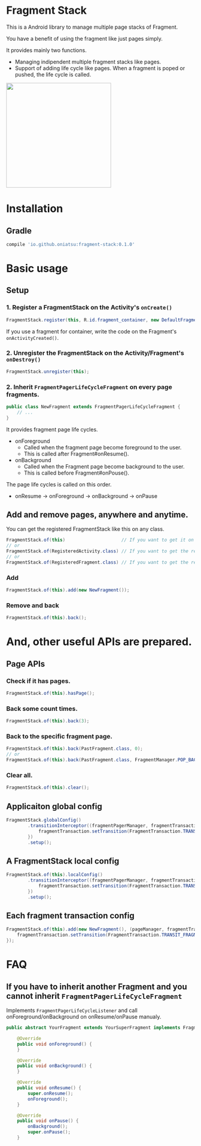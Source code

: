 # Fragment Stack

This is a Android library to manage multiple page stacks of Fragment.

You have a benefit of using the fragment like just pages simply.

It provides mainly two functions.

- Managing indipendent multiple fragment stacks like pages.
- Support of adding life cycle like pages. When a fragment is poped or pushed, the life cycle is called.

<img src="https://cloud.githubusercontent.com/assets/5919569/22864825/be849ad4-f19b-11e6-9a35-7937895c1c01.gif" width="280">

# Installation

## Gradle

```gradle
compile 'io.github.oniatsu:fragment-stack:0.1.0'
```

# Basic usage

## Setup

### 1. Register a FragmentStack on the Activity's `onCreate()`

```java
FragmentStack.register(this, R.id.fragment_container, new DefaultFragment());
```

If you use a fragment for container, write the code on the Fragment's `onActivityCreated()`.

### 2. Unregister the FragmentStack on the Activity/Fragment's `onDestroy()`

```java
FragmentStack.unregister(this);
```

### 2. Inherit `FragmentPagerLifeCycleFragment` on every page fragments.

```java
public class NewFragment extends FragmentPagerLifeCycleFragment {
    // ...
}
```

It provides fragment page life cycles.
- onForeground
  - Called when the fragment page become foreground to the user.
  - This is called after Fragment#onResume().
- onBackground
  - Called when the Fragment page become background to the user.
  - This is called before Fragment#onPouse().

The page life cycles is called on this order.
- onResume → onForeground → onBackground → onPause

## Add and remove pages, anywhere and anytime.

You can get the registered FragmentStack like this on any class.
```java
FragmentStack.of(this)                     // If you want to get it on same activity/fragment
// or
FragmentStack.of(RegisteredActivity.class) // If you want to get the registered activity on different activity/fragment
// or
FragmentStack.of(RegisteredFragment.class) // If you want to get the registered fragment on different activity/fragment
```

### Add
```java
FragmentStack.of(this).add(new NewFragment());
```

### Remove and back
```java
FragmentStack.of(this).back();
```

# And, other useful APIs are prepared.

## Page APIs

### Check if it has pages.
```java
FragmentStack.of(this).hasPage();
```

### Back some count times.
```java
FragmentStack.of(this).back(3);
```

### Back to the specific fragment page.
```java
FragmentStack.of(this).back(PastFragment.class, 0);
// or
FragmentStack.of(this).back(PastFragment.class, FragmentManager.POP_BACK_STACK_INCLUSIVE);
```

### Clear all.
```java
FragmentStack.of(this).clear();
```

## Applicaiton global config
```java
FragmentStack.globalConfig()
        .transitionInterceptor((fragmentPagerManager, fragmentTransaction) -> {
            fragmentTransaction.setTransition(FragmentTransaction.TRANSIT_FRAGMENT_OPEN);
        })
        .setup();
```

## A FragmentStack local config
```java
FragmentStack.of(this).localConfig()
        .transitionInterceptor((fragmentPagerManager, fragmentTransaction) -> {
            fragmentTransaction.setTransition(FragmentTransaction.TRANSIT_FRAGMENT_OPEN);
        })
        .setup();
```

## Each fragment transaction config
```java
FragmentStack.of(this).add(new NewFragment(), (pageManager, fragmentTransaction) -> {
    fragmentTransaction.setTransition(FragmentTransaction.TRANSIT_FRAGMENT_OPEN);
});
```

# FAQ

## If you have to inherit another Fragment and you cannot inherit `FragmentPagerLifeCycleFragment`

Implements `FragmentPagerLifeCycleListener` and call onForeground/onBackground on onResume/onPause manualy.

```java
public abstract YourFragment extends YourSuperFragment implements FragmentPagerLifeCycleListener {

    @Override
    public void onForeground() {
    }

    @Override
    public void onBackground() {
    }

    @Override
    public void onResume() {
        super.onResume();
        onForeground();
    }

    @Override
    public void onPause() {
        onBackground();
        super.onPause();
    }
```

